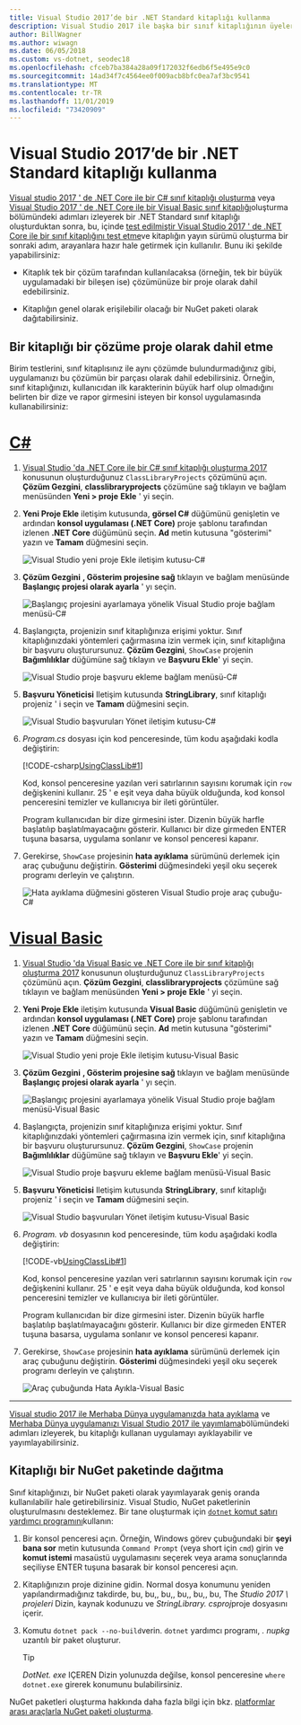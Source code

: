 ```yaml
---
title: Visual Studio 2017’de bir .NET Standard kitaplığı kullanma
description: Visual Studio 2017 ile başka bir sınıf kitaplığının üyelerini çağıran bir .NET Core uygulaması oluşturun.
author: BillWagner
ms.author: wiwagn
ms.date: 06/05/2018
ms.custom: vs-dotnet, seodec18
ms.openlocfilehash: cfceb7ba384a28a09f172032f6edb6f5e495e9c0
ms.sourcegitcommit: 14ad34f7c4564ee0f009acb8bfc0ea7af3bc9541
ms.translationtype: MT
ms.contentlocale: tr-TR
ms.lasthandoff: 11/01/2019
ms.locfileid: "73420909"
---
```

# <a name="consume-a-net-standard-library-in-visual-studio-2017"></a>Visual Studio 2017’de bir .NET Standard kitaplığı kullanma

[Visual studio 2017 ' de .NET Core ile bir C# sınıf kitaplığı oluşturma](./library-with-visual-studio.md) veya [Visual Studio 2017 ' de .NET Core ile bir Visual Basic sınıf kitaplığı](vb-library-with-visual-studio.md)oluşturma bölümündeki adımları izleyerek bir .NET Standard sınıf kitaplığı oluşturduktan sonra, bu, içinde [test edilmiştir Visual Studio 2017 ' de .NET Core ile bir sınıf kitaplığını test etme](testing-library-with-visual-studio.md)ve kitaplığın yayın sürümü oluşturma bir sonraki adım, arayanlara hazır hale getirmek için kullanılır. Bunu iki şekilde yapabilirsiniz:

* Kitaplık tek bir çözüm tarafından kullanılacaksa (örneğin, tek bir büyük uygulamadaki bir bileşen ise) çözümünüze bir proje olarak dahil edebilirsiniz.

* Kitaplığın genel olarak erişilebilir olacağı bir NuGet paketi olarak dağıtabilirsiniz.

## <a name="including-a-library-as-a-project-in-a-solution"></a>Bir kitaplığı bir çözüme proje olarak dahil etme

Birim testlerini, sınıf kitaplısınız ile aynı çözümde bulundurmadığınız gibi, uygulamanızı bu çözümün bir parçası olarak dahil edebilirsiniz. Örneğin, sınıf kitaplığınızı, kullanıcıdan ilk karakterinin büyük harf olup olmadığını belirten bir dize ve rapor girmesini isteyen bir konsol uygulamasında kullanabilirsiniz:

<!-- markdownlint-disable MD025 -->

# <a name="ctabcsharp"></a>[C#](#tab/csharp)

1. [Visual Studio 'da .NET Core ile bir C# sınıf kitaplığı oluşturma 2017](./library-with-visual-studio.md) konusunun oluşturduğunuz `ClassLibraryProjects` çözümünü açın. **Çözüm Gezgini**, **classlibraryprojects** çözümüne sağ tıklayın ve bağlam menüsünden **Yeni > proje** **Ekle** ' yi seçin.

1. **Yeni Proje Ekle** iletişim kutusunda, **görsel C#**  düğümünü genişletin ve ardından **konsol uygulaması (.NET Core)** proje şablonu tarafından izlenen **.NET Core** düğümünü seçin. **Ad** metin kutusuna "gösterimi" yazın ve **Tamam** düğmesini seçin.

   ![Visual Studio yeni proje Ekle iletişim kutusu-C#](./media/consuming-library-with-visual-studio/add-new-project-dialog.png)

1. **Çözüm Gezgini** **, Gösterim projesine sağ** tıklayın ve bağlam menüsünde **Başlangıç projesi olarak ayarla** ' yı seçin.

   ![Başlangıç projesini ayarlamaya yönelik Visual Studio proje bağlam menüsü-C#](./media/consuming-library-with-visual-studio/set-startup-project-context-menu.png)

1. Başlangıçta, projenizin sınıf kitaplığınıza erişimi yoktur. Sınıf kitaplığınızdaki yöntemleri çağırmasına izin vermek için, sınıf kitaplığına bir başvuru oluşturursunuz. **Çözüm Gezgini**, `ShowCase` projenin **Bağımlılıklar** düğümüne sağ tıklayın ve **Başvuru Ekle**' yi seçin.

   ![Visual Studio proje başvuru ekleme bağlam menüsü-C#](./media/consuming-library-with-visual-studio/add-reference-context-menu.png)

1. **Başvuru Yöneticisi** Iletişim kutusunda **StringLibrary**, sınıf kitaplığı projeniz ' i seçin ve **Tamam** düğmesini seçin.

   ![Visual Studio başvuruları Yönet iletişim kutusu-C#](./media/consuming-library-with-visual-studio/manage-project-references.png)

1. *Program.cs* dosyası için kod penceresinde, tüm kodu aşağıdaki kodla değiştirin:

   [!CODE-csharp[UsingClassLib#1](../../../samples/snippets/csharp/getting_started/with_visual_studio_2017/showcase.cs)]

   Kod, konsol penceresine yazılan veri satırlarının sayısını korumak için `row` değişkenini kullanır. 25 ' e eşit veya daha büyük olduğunda, kod konsol penceresini temizler ve kullanıcıya bir ileti görüntüler.

   Program kullanıcıdan bir dize girmesini ister. Dizenin büyük harfle başlatılıp başlatılmayacağını gösterir. Kullanıcı bir dize girmeden ENTER tuşuna basarsa, uygulama sonlanır ve konsol penceresi kapanır.

1. Gerekirse, `ShowCase` projesinin **hata ayıklama** sürümünü derlemek için araç çubuğunu değiştirin. **Gösterimi** düğmesindeki yeşil oku seçerek programı derleyin ve çalıştırın.

   ![Hata ayıklama düğmesini gösteren Visual Studio proje araç çubuğu-C#](./media/consuming-library-with-visual-studio/visual-studio-project-toolbar.png)

# <a name="visual-basictabvb"></a>[Visual Basic](#tab/vb)

1. [Visual Studio 'da Visual Basic ve .NET Core ile bir sınıf kitaplığı oluşturma 2017](vb-library-with-visual-studio.md) konusunun oluşturduğunuz `ClassLibraryProjects` çözümünü açın. **Çözüm Gezgini**, **classlibraryprojects** çözümüne sağ tıklayın ve bağlam menüsünden **Yeni > proje** **Ekle** ' yi seçin.

1. **Yeni Proje Ekle** iletişim kutusunda **Visual Basic** düğümünü genişletin ve ardından **konsol uygulaması (.NET Core)** proje şablonu tarafından izlenen **.NET Core** düğümünü seçin. **Ad** metin kutusuna "gösterimi" yazın ve **Tamam** düğmesini seçin.

   ![Visual Studio yeni proje Ekle iletişim kutusu-Visual Basic](./media/consuming-library-with-visual-studio/add-new-vb-project-dialog.png)

1. **Çözüm Gezgini** **, Gösterim projesine sağ** tıklayın ve bağlam menüsünde **Başlangıç projesi olarak ayarla** ' yı seçin. 

   ![Başlangıç projesini ayarlamaya yönelik Visual Studio proje bağlam menüsü-Visual Basic](./media/consuming-library-with-visual-studio/set-startup-project-context-menu.png)

1. Başlangıçta, projenizin sınıf kitaplığınıza erişimi yoktur. Sınıf kitaplığınızdaki yöntemleri çağırmasına izin vermek için, sınıf kitaplığına bir başvuru oluşturursunuz. **Çözüm Gezgini**, `ShowCase` projenin **Bağımlılıklar** düğümüne sağ tıklayın ve **Başvuru Ekle**' yi seçin.

   ![Visual Studio proje başvuru ekleme bağlam menüsü-Visual Basic](./media/consuming-library-with-visual-studio/add-reference-context-menu.png)

1. **Başvuru Yöneticisi** Iletişim kutusunda **StringLibrary**, sınıf kitaplığı projeniz ' i seçin ve **Tamam** düğmesini seçin.

   ![Visual Studio başvuruları Yönet iletişim kutusu-Visual Basic](./media/consuming-library-with-visual-studio/manage-project-references.png)

1. *Program. vb* dosyasının kod penceresinde, tüm kodu aşağıdaki kodla değiştirin:

    [!CODE-vb[UsingClassLib#1](../../../samples/snippets/core/tutorials/vb-library-with-visual-studio/showcase.vb)]

   Kod, konsol penceresine yazılan veri satırlarının sayısını korumak için `row` değişkenini kullanır. 25 ' e eşit veya daha büyük olduğunda, kod konsol penceresini temizler ve kullanıcıya bir ileti görüntüler.

   Program kullanıcıdan bir dize girmesini ister. Dizenin büyük harfle başlatılıp başlatılmayacağını gösterir. Kullanıcı bir dize girmeden ENTER tuşuna basarsa, uygulama sonlanır ve konsol penceresi kapanır.

1. Gerekirse, `ShowCase` projesinin **hata ayıklama** sürümünü derlemek için araç çubuğunu değiştirin. **Gösterimi** düğmesindeki yeşil oku seçerek programı derleyin ve çalıştırın.

   ![Araç çubuğunda Hata Ayıkla-Visual Basic](./media/consuming-library-with-visual-studio/visual-studio-project-toolbar.png)

---

[Visual studio 2017 ile Merhaba Dünya uygulamanızda hata ayıklama](debugging-with-visual-studio.md) ve [Merhaba Dünya uygulamanızı Visual Studio 2017 ile yayımlama](publishing-with-visual-studio.md)bölümündeki adımları izleyerek, bu kitaplığı kullanan uygulamayı ayıklayabilir ve yayımlayabilirsiniz.

## <a name="distributing-the-library-in-a-nuget-package"></a>Kitaplığı bir NuGet paketinde dağıtma

Sınıf kitaplığınızı, bir NuGet paketi olarak yayımlayarak geniş oranda kullanılabilir hale getirebilirsiniz. Visual Studio, NuGet paketlerinin oluşturulmasını desteklemez. Bir tane oluşturmak için [`dotnet` komut satırı yardımcı programını](../tools/dotnet.md)kullanın:

1. Bir konsol penceresi açın. Örneğin, Windows görev çubuğundaki bir **şeyi bana sor** metin kutusunda `Command Prompt` (veya short için `cmd`) girin ve **komut istemi** masaüstü uygulamasını seçerek veya arama sonuçlarında seçiliyse ENTER tuşuna basarak bir konsol penceresi açın.

1. Kitaplığınızın proje dizinine gidin. Normal dosya konumunu yeniden yapılandırmadığınız takdirde, bu, bu,, bu,, bu,, bu,, bu, The *Studio 2017 \ projeleri* Dizin, kaynak kodunuzu ve *StringLibrary. csproj*proje dosyasını içerir.

1. Komutu `dotnet pack --no-build`verin. `dotnet` yardımcı programı, *. nupkg* uzantılı bir paket oluşturur.

   > [!TIP]
   > *DotNet. exe* IÇEREN Dizin yolunuzda değilse, konsol penceresine `where dotnet.exe` girerek konumunu bulabilirsiniz.

NuGet paketleri oluşturma hakkında daha fazla bilgi için bkz. [platformlar arası araçlarla NuGet paketi oluşturma](../deploying/creating-nuget-packages.md).
